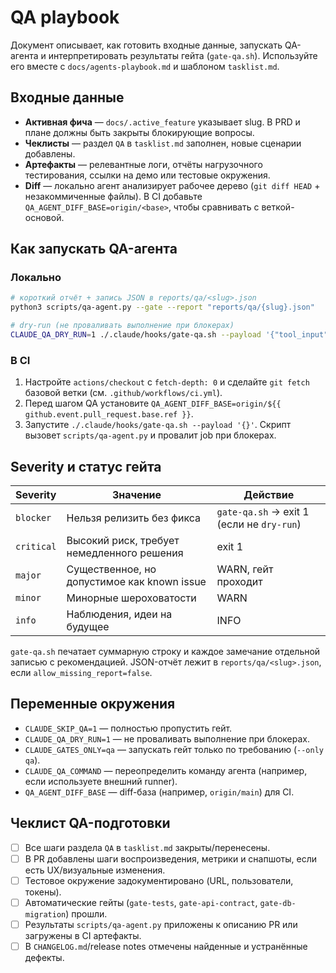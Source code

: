 # QA playbook

Документ описывает, как готовить входные данные, запускать QA-агента и
интерпретировать результаты гейта (`gate-qa.sh`). Используйте его вместе с
`docs/agents-playbook.md` и шаблоном `tasklist.md`.

## Входные данные

- **Активная фича** — `docs/.active_feature` указывает slug. В PRD и плане должны
  быть закрыты блокирующие вопросы.
- **Чеклисты** — раздел `QA` в `tasklist.md` заполнен, новые сценарии добавлены.
- **Артефакты** — релевантные логи, отчёты нагрузочного тестирования, ссылки на
  демо или тестовые окружения.
- **Diff** — локально агент анализирует рабочее дерево (`git diff HEAD` +
  незакоммиченные файлы). В CI добавьте `QA_AGENT_DIFF_BASE=origin/<base>`, чтобы
  сравнивать с веткой-основой.

## Как запускать QA-агента

### Локально

```bash
# короткий отчёт + запись JSON в reports/qa/<slug>.json
python3 scripts/qa-agent.py --gate --report "reports/qa/{slug}.json"

# dry-run (не проваливать выполнение при блокерах)
CLAUDE_QA_DRY_RUN=1 ./.claude/hooks/gate-qa.sh --payload '{"tool_input":{"file_path":"src/main/App.kt"}}'
```

### В CI

1. Настройте `actions/checkout` с `fetch-depth: 0` и сделайте `git fetch` базовой
   ветки (см. `.github/workflows/ci.yml`).
2. Перед шагом QA установите
   `QA_AGENT_DIFF_BASE=origin/${{ github.event.pull_request.base.ref }}`.
3. Запустите `./.claude/hooks/gate-qa.sh --payload '{}'`. Скрипт вызовет
   `scripts/qa-agent.py` и провалит job при блокерах.

## Severity и статус гейта

| Severity  | Значение                                   | Действие                                        |
|-----------|--------------------------------------------|-------------------------------------------------|
| `blocker` | Нельзя релизить без фикса                  | `gate-qa.sh` → exit 1 (если не `dry-run`)       |
| `critical`| Высокий риск, требует немедленного решения | exit 1                                          |
| `major`   | Существенное, но допустимое как known issue| WARN, гейт проходит                              |
| `minor`   | Минорные шероховатости                     | WARN                                            |
| `info`    | Наблюдения, идеи на будущее                | INFO                                            |

`gate-qa.sh` печатает суммарную строку и каждое замечание отдельной записью с
рекомендацией. JSON-отчёт лежит в `reports/qa/<slug>.json`, если
`allow_missing_report=false`.

## Переменные окружения

- `CLAUDE_SKIP_QA=1` — полностью пропустить гейт.
- `CLAUDE_QA_DRY_RUN=1` — не проваливать выполнение при блокерах.
- `CLAUDE_GATES_ONLY=qa` — запускать гейт только по требованию (`--only qa`).
- `CLAUDE_QA_COMMAND` — переопределить команду агента (например, если используете
  внешний runner).
- `QA_AGENT_DIFF_BASE` — diff-база (например, `origin/main`) для CI.

## Чеклист QA-подготовки

- [ ] Все шаги раздела `QA` в `tasklist.md` закрыты/перенесены.
- [ ] В PR добавлены шаги воспроизведения, метрики и снапшоты, если есть UX/визуальные изменения.
- [ ] Тестовое окружение задокументировано (URL, пользователи, токены).
- [ ] Автоматические гейты (`gate-tests`, `gate-api-contract`, `gate-db-migration`) прошли.
- [ ] Результаты `scripts/qa-agent.py` приложены к описанию PR или загружены в CI артефакты.
- [ ] В `CHANGELOG.md`/release notes отмечены найденные и устранённые дефекты.
